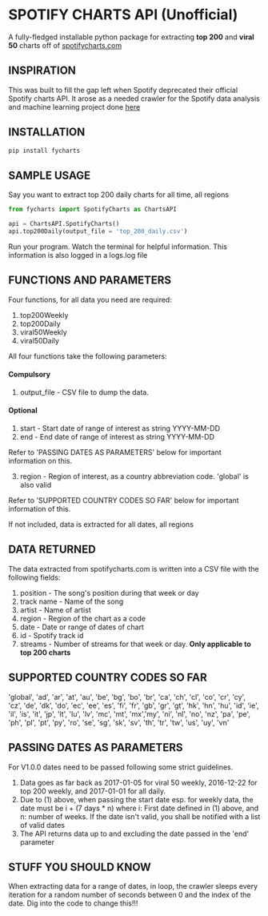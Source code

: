 # SPOTIFY CHARTS API (Unofficial)
A fully-fledged installable python package for extracting **top 200** and **viral 50** charts off of [spotifycharts.com](http://spotifycharts.com)

## INSPIRATION
This was built to fill the gap left when Spotify deprecated their official Spotify charts API. It arose as a needed crawler for the Spotify data analysis and machine learning project done [here](bit.ly/incitefuldata)

## INSTALLATION
```bash
pip install fycharts
```


## SAMPLE USAGE
Say you want to extract top 200 daily charts for all time, all regions
```python
from fycharts import SpotifyCharts as ChartsAPI

api = ChartsAPI.SpotifyCharts()
api.top200Daily(output_file = 'top_200_daily.csv')
```
Run your program. 
Watch the terminal for helpful information. This information is also logged in a logs.log file

## FUNCTIONS AND PARAMETERS
Four functions, for all data you need are required:
1. top200Weekly
2. top200Daily
3. viral50Weekly
4. viral50Daily

All four functions take the following parameters:
#### Compulsory
1. output_file - CSV file to dump the data. 

#### Optional
1. start - Start date of range of interest as string YYYY-MM-DD
2. end - End date of range of interest as string YYYY-MM-DD

Refer to 'PASSING DATES AS PARAMETERS' below for important information on this.

3. region - Region of interest, as a country abbreviation code. 'global' is also valid

Refer to 'SUPPORTED COUNTRY CODES SO FAR' below for important information of this.

If not included, data is extracted for all dates, all regions

## DATA RETURNED
The data extracted from spotifycharts.com is written into a CSV file with the following fields:
1. position - The song's position during that week or day
2. track name - Name of the song
3. artist - Name of artist
4. region - Region of the chart as a code
5. date - Date or range of dates of chart
6. id - Spotify track id
7. streams - Number of streams for that week or day. **Only applicable to top 200 charts**

## SUPPORTED COUNTRY CODES SO FAR
'global', 'ad', 'ar', 'at', 'au', 'be', 'bg', 'bo', 'br', 'ca', 'ch', 'cl', 'co', 'cr', 'cy', 'cz', 'de', 'dk', 'do', 'ec', 'ee', 'es', 'fi', 'fr', 'gb', 'gr', 'gt', 'hk', 'hn', 'hu', 'id', 'ie', 'il', 'is', 'it', 'jp', 'lt', 'lu', 'lv', 'mc', 'mt', 'mx','my', 'ni', 'nl', 'no', 'nz', 'pa', 'pe', 'ph', 'pl', 'pt', 'py', 'ro', 'se', 'sg', 'sk', 'sv', 'th', 'tr', 'tw', 'us', 'uy', 'vn'

## PASSING DATES AS PARAMETERS
For V1.0.0 dates need to be passed following some strict guidelines.
1. Data goes as far back as 2017-01-05 for viral 50 weekly, 2016-12-22 for top 200 weekly, and 2017-01-01 for all daily.
2. Due to (1) above, when passing the start date esp. for weekly data, the date must be i + (7 days * n) where i: First date defined in (1) above, and n: number of weeks.
If the date isn't valid, you shall be notified with a list of valid dates
3. The API returns data up to and excluding the date passed in the 'end' parameter

## STUFF YOU SHOULD KNOW
When extracting data for a range of dates, in loop, the crawler sleeps every iteration for a random number of seconds between 0 and the index of the date. Dig into the code to change this!!!

